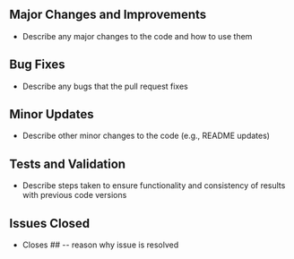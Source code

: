 ## Major Changes and Improvements
  * Describe any major changes to the code and how to use them

## Bug Fixes
  * Describe any bugs that the pull request fixes

## Minor Updates
  * Describe other minor changes to the code (e.g., README updates)

## Tests and Validation
  * Describe steps taken to ensure functionality and consistency of results with previous code versions

## Issues Closed
  * Closes ## -- reason why issue is resolved
